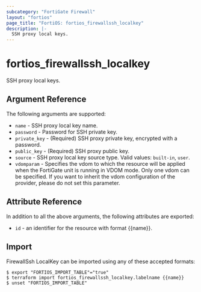 ```yaml
---
subcategory: "FortiGate Firewall"
layout: "fortios"
page_title: "FortiOS: fortios_firewallssh_localkey"
description: |-
  SSH proxy local keys.
---
```


# fortios_firewallssh_localkey
SSH proxy local keys.

## Argument Reference

The following arguments are supported:

* `name` - SSH proxy local key name.
* `password` - Password for SSH private key.
* `private_key` - (Required) SSH proxy private key, encrypted with a password.
* `public_key` - (Required) SSH proxy public key.
* `source` - SSH proxy local key source type. Valid values: `built-in`, `user`.
* `vdomparam` - Specifies the vdom to which the resource will be applied when the FortiGate unit is running in VDOM mode. Only one vdom can be specified. If you want to inherit the vdom configuration of the provider, please do not set this parameter.


## Attribute Reference

In addition to all the above arguments, the following attributes are exported:
* `id` - an identifier for the resource with format {{name}}.

## Import

FirewallSsh LocalKey can be imported using any of these accepted formats:
```
$ export "FORTIOS_IMPORT_TABLE"="true"
$ terraform import fortios_firewallssh_localkey.labelname {{name}}
$ unset "FORTIOS_IMPORT_TABLE"
```
